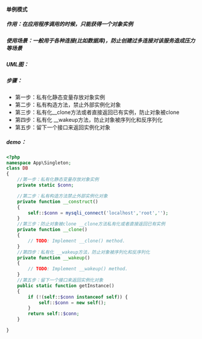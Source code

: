 #### 单例模式
##### 作用：在应用程序调用的时候，只能获得一个对象实例
##### 使用场景：一般用于各种连接(比如数据库)，防止创建过多连接对该服务造成压力等场景
##### UML图：

##### 步骤：
- 第一步：私有化静态变量存放对象实例
- 第二步：私有构造方法，禁止外部实例化对象
- 第三步：私有化__clone方法或者直接返回已有实例，防止对象被clone 
- 第四步：私有化 __wakeup方法，防止对象被序列化和反序列化
- 第五步：留下一个接口来返回实例化对象

##### demo：

```php
<?php
namespace App\Singleton;
class DB
{
    //第一步：私有化静态变量存放对象实例
    private static $conn;

    //第二步：私有构造方法禁止外部实例化对象
    private function __construct()
    {
        self::$conn = mysqli_connect('localhost','root','');
    }
    //第三步：防止对象被clone __clone方法私有化或者直接返回已有实例
    private function __clone()
    {
        // TODO: Implement __clone() method.
    }
    //第四步：私有化 __wakeup方法，防止对象被序列化和反序列化
    private function __wakeup()
    {
        // TODO: Implement __wakeup() method.
    }
    //第五步：留下一个接口来返回实例化对象
    public static function getInstance()
    {
        if (!(self::$conn instanceof self)) {
            self::$conn = new self();
        }
        return self::$conn;
    }

}
```
